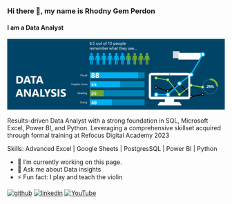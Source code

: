 ### Hi there 👋, my name is Rhodny Gem Perdon
#### I am a Data Analyst
![I am a Data Analyst](https://github.com/runVprog/runVprog/blob/main/1.png)

Results-driven Data Analyst with a strong foundation in SQL, Microsoft Excel, Power BI, and Python. Leveraging a comprehensive skillset acquired through formal training at Refocus Digital Academy 2023

Skills: Advanced Excel | Google Sheets | PostgresSQL | Power BI |  Python

- 🔭 I’m currently working on this page. 
- 💬 Ask me about Data insights 
- ⚡ Fun fact: I play and teach the violin 


[<img src='https://cdn.jsdelivr.net/npm/simple-icons@3.0.1/icons/github.svg' alt='github' height='40'>](https://github.com/runVprog)  [<img src='https://cdn.jsdelivr.net/npm/simple-icons@3.0.1/icons/linkedin.svg' alt='linkedin' height='40'>](https://www.linkedin.com/in/gem-perdon-42b7b7234//)  [<img src='https://cdn.jsdelivr.net/npm/simple-icons@3.0.1/icons/youtube.svg' alt='YouTube' height='40'>](https://www.youtube.com/channel/UCSoc4kQ0hsOElGofjq4Yy2g)  

